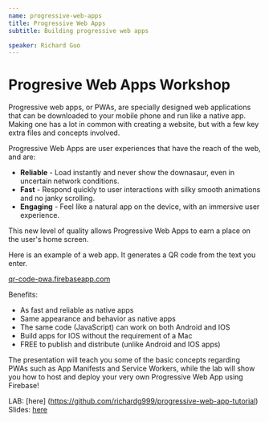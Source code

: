 ```yaml
---
name: progressive-web-apps
title: Progressive Web Apps
subtitle: Building progressive web apps

speaker: Richard Guo
---
```

# Progresive Web Apps Workshop

Progressive web apps, or PWAs, are specially designed web applications that can be downloaded to your mobile phone and run like a native app. Making one has a lot in common with creating a website, but with a few key extra files and concepts involved.

Progressive Web Apps are user experiences that have the reach of the web, and are:

- __Reliable__ - Load instantly and never show the downasaur, even in uncertain network conditions.
- __Fast__ - Respond quickly to user interactions with silky smooth animations and no janky scrolling.
- __Engaging__ - Feel like a natural app on the device, with an immersive user experience.

This new level of quality allows Progressive Web Apps to earn a place on the user's home screen.

Here is an example of a web app. It generates a QR code from the text you enter.

[qr-code-pwa.firebaseapp.com](https://qr-code-pwa.firebaseapp.com/)

Benefits:
- As fast and reliable as native apps
- Same appearance and behavior as native apps
- The same code (JavaScript) can work on both Android and IOS
- Build apps for IOS without the requirement of a Mac
- FREE to publish and distribute (unlike Android and IOS apps)

The presentation will teach you some of the basic concepts regarding PWAs such as App Manifests and Service Workers, while the lab will show you how to host and deploy your very own Progressive Web App using Firebase!

LAB: [here] (https://github.com/richardg999/progressive-web-app-tutorial)
Slides: [here](https://drive.google.com/file/d/1ft9mqPzsqVWwvgqnZD4juMC15L6uZlC8/view)
